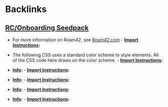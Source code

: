 
# Backlinks
## [RC/Onboarding Seedpack](<RC/Onboarding Seedpack.md>)
- For more information on Roam42, see [Roam42.com](https://roam42.com)
            - **[Import Instructions](<Import Instructions.md>):**

- The following CSS uses a standard color scheme to style elements. All of the CSS code here draws on the color scheme.
            - **[Import Instructions](<Import Instructions.md>):**

- **[Info](<Info.md>):**
            - **[Import Instructions](<Import Instructions.md>):**

- **[Info](<Info.md>):**
            - **[Import Instructions](<Import Instructions.md>):**

- **[Info](<Info.md>):**
            - **[Import Instructions](<Import Instructions.md>):**

- **[Info](<Info.md>):**
            - **[Import Instructions](<Import Instructions.md>):**

